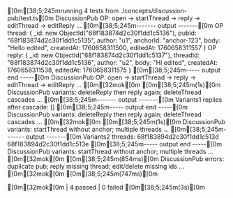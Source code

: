 [0m[38;5;245mrunning 4 tests from ./concepts/discussion-pub/test.ts[0m
DiscussionPub OP: open -> startThread -> reply -> editThread -> editReply ...
[0m[38;5;245m------- output -------[0m
OP thread: {
  _id: new ObjectId("68f183874d2c30f1dd1c5136"),
  pubId: "68f183874d2c30f1dd1c5135",
  author: "u1",
  anchorId: "anchor-123",
  body: "Hello edited",
  createdAt: 1760658311500,
  editedAt: 1760658311557
}
OP reply: {
  _id: new ObjectId("68f183874d2c30f1dd1c5137"),
  threadId: "68f183874d2c30f1dd1c5136",
  author: "u2",
  body: "Hi edited",
  createdAt: 1760658311538,
  editedAt: 1760658311575
}
[0m[38;5;245m----- output end -----[0m
DiscussionPub OP: open -> startThread -> reply -> editThread -> editReply ... [0m[32mok[0m [0m[38;5;245m(1s)[0m
DiscussionPub variants: deleteReply then reply again; deleteThread cascades ...
[0m[38;5;245m------- output -------[0m
Variants1 replies after cascade: []
[0m[38;5;245m----- output end -----[0m
DiscussionPub variants: deleteReply then reply again; deleteThread cascades ... [0m[32mok[0m [0m[38;5;245m(1s)[0m
DiscussionPub variants: startThread without anchor; multiple threads ...
[0m[38;5;245m------- output -------[0m
Variants2 threads: 68f183894d2c30f1dd1c513d 68f183894d2c30f1dd1c513e
[0m[38;5;245m----- output end -----[0m
DiscussionPub variants: startThread without anchor; multiple threads ... [0m[32mok[0m [0m[38;5;245m(854ms)[0m
DiscussionPub errors: duplicate pub; reply missing thread; edit/delete missing ids ... [0m[32mok[0m [0m[38;5;245m(747ms)[0m

[0m[32mok[0m | 4 passed | 0 failed [0m[38;5;245m(3s)[0m

